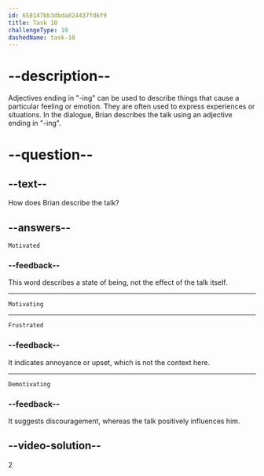 ```yaml
---
id: 658147bb3dbda824437fd6f9
title: Task 10
challengeType: 19
dashedName: task-10
---
```


<!--
AUDIO REFERENCE:
Brian: Yeah. Wow. You know what? This was really a motivating talk.
-->

# --description--

Adjectives ending in "-ing" can be used to describe things that cause a particular feeling or emotion. They are often used to express experiences or situations. In the dialogue, Brian describes the talk using an adjective ending in "-ing".

# --question--

## --text--

How does Brian describe the talk?

## --answers--

`Motivated`

### --feedback--

This word describes a state of being, not the effect of the talk itself.

---

`Motivating`

---

`Frustrated`

### --feedback--

It indicates annoyance or upset, which is not the context here.

---

`Demotivating`

### --feedback--

It suggests discouragement, whereas the talk positively influences him.

## --video-solution--

2
